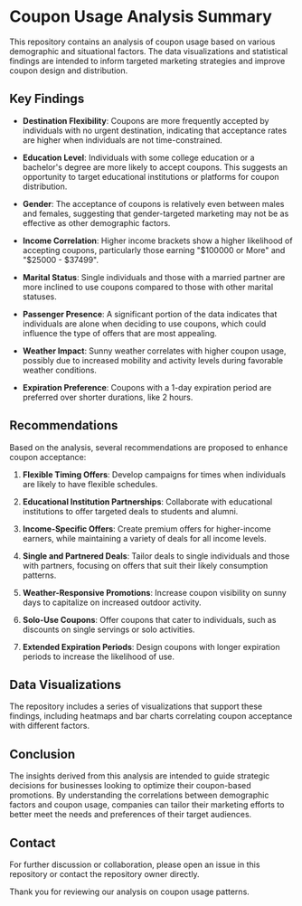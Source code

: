 # Coupon Usage Analysis Summary

This repository contains an analysis of coupon usage based on various demographic and situational factors. The data visualizations and statistical findings are intended to inform targeted marketing strategies and improve coupon design and distribution.

## Key Findings

- **Destination Flexibility**: Coupons are more frequently accepted by individuals with no urgent destination, indicating that acceptance rates are higher when individuals are not time-constrained.

- **Education Level**: Individuals with some college education or a bachelor's degree are more likely to accept coupons. This suggests an opportunity to target educational institutions or platforms for coupon distribution.

- **Gender**: The acceptance of coupons is relatively even between males and females, suggesting that gender-targeted marketing may not be as effective as other demographic factors.

- **Income Correlation**: Higher income brackets show a higher likelihood of accepting coupons, particularly those earning "$100000 or More" and "$25000 - $37499".

- **Marital Status**: Single individuals and those with a married partner are more inclined to use coupons compared to those with other marital statuses.

- **Passenger Presence**: A significant portion of the data indicates that individuals are alone when deciding to use coupons, which could influence the type of offers that are most appealing.

- **Weather Impact**: Sunny weather correlates with higher coupon usage, possibly due to increased mobility and activity levels during favorable weather conditions.

- **Expiration Preference**: Coupons with a 1-day expiration period are preferred over shorter durations, like 2 hours.

## Recommendations

Based on the analysis, several recommendations are proposed to enhance coupon acceptance:

1. **Flexible Timing Offers**: Develop campaigns for times when individuals are likely to have flexible schedules.

2. **Educational Institution Partnerships**: Collaborate with educational institutions to offer targeted deals to students and alumni.

3. **Income-Specific Offers**: Create premium offers for higher-income earners, while maintaining a variety of deals for all income levels.

4. **Single and Partnered Deals**: Tailor deals to single individuals and those with partners, focusing on offers that suit their likely consumption patterns.

5. **Weather-Responsive Promotions**: Increase coupon visibility on sunny days to capitalize on increased outdoor activity.

6. **Solo-Use Coupons**: Offer coupons that cater to individuals, such as discounts on single servings or solo activities.

7. **Extended Expiration Periods**: Design coupons with longer expiration periods to increase the likelihood of use.

## Data Visualizations

The repository includes a series of visualizations that support these findings, including heatmaps and bar charts correlating coupon acceptance with different factors.

## Conclusion

The insights derived from this analysis are intended to guide strategic decisions for businesses looking to optimize their coupon-based promotions. By understanding the correlations between demographic factors and coupon usage, companies can tailor their marketing efforts to better meet the needs and preferences of their target audiences.

## Contact

For further discussion or collaboration, please open an issue in this repository or contact the repository owner directly.

Thank you for reviewing our analysis on coupon usage patterns.

